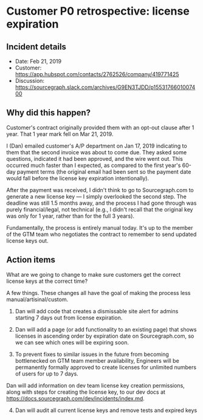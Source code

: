 # Customer P0 retrospective: license expiration

## Incident details

* Date: Feb 21, 2019
* Customer: https://app.hubspot.com/contacts/2762526/company/419771425
* Discussion: https://sourcegraph.slack.com/archives/G9EN3TJDD/p1553176601007400

## Why did this happen?

Customer's contract originally provided them with an opt-out clause after 1 year. That 1 year mark fell on Mar 21, 2019.

I (Dan) emailed customer's A/P department on Jan 17, 2019 indicating to them that the second invoice was about to come due. They asked some questions, indicated it had been approved, and the wire went out. This occurred much faster than I expected, as compared to the first year's 60-day payment terms (the original email had been sent so the payment date would fall before the license key expiration intentionally).

After the payment was received, I didn't think to go to Sourcegraph.com to generate a new license key — I simply overlooked the second step. The deadline was still 1.5 months away, and the process I had gone through was purely financial/legal, not technical (e.g., I didn't recall that the original key was only for 1 year, rather than for the full 3 years).

Fundamentally, the process is entirely manual today. It's up to the member of the GTM team who negotiates the contract to remember to send updated license keys out.

## Action items

What are we going to change to make sure customers get the correct license keys at the correct time?

A few things. These changes all have the goal of making the process less manual/artisinal/custom.

1) Dan will add code that creates a dismissable site alert for admins starting 7 days out from license expiration.

2) Dan will add a page (or add functionality to an existing page) that shows licenses in ascending order by expiration date on Sourcegraph.com, so we can see which ones will be expiring soon.

3) To prevent fixes to similar issues in the future from becoming bottlenecked on GTM team member availability, Engineers will be permanently formally approved to create licenses for unlimited numbers of users for up to 7 days.

  Dan will add information on dev team license key creation permissions, along with steps for creating the license key, to our dev docs at https://docs.sourcegraph.com/dev/incidents/index.md.

4) Dan will audit all current license keys and remove tests and expired keys
